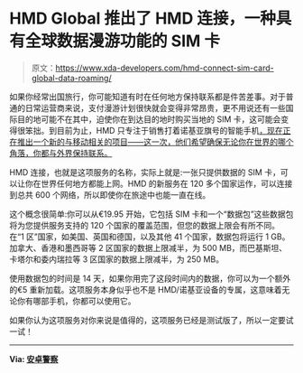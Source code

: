 # HMD Global 推出了 HMD 连接，一种具有全球数据漫游功能的 SIM 卡

> 原文：<https://www.xda-developers.com/hmd-connect-sim-card-global-data-roaming/>

如果你经常出国旅行，你可能知道有时在任何地方保持联系都是件苦差事。对于普通的日常运营商来说，支付漫游计划很快就会变得非常昂贵，更不用说还有一些国际目的地可能不在其中，迫使你在到达目的地时购买当地的 SIM 卡，这可能会变得很笨拙。到目前为止，HMD 只专注于销售打着诺基亚旗号的智能手机[，现在正在推出一个新的与移动相关的项目——这一次，他们希望确保无论你在世界的哪个角落，你都与外界保持联系。](https://www.xda-developers.com/nokia-8-3-5g-nokia-5-3-nokia-1-3-announced/)

HMD 连接，也就是这项服务的名称，实际上就是:一张只提供数据的 SIM 卡，可以让你在世界任何地方都能上网。HMD 的新服务在 120 多个国家运作，可以连接到总共 600 个网络，所以即使你在旅途中也能一直在线。

这个概念很简单:你可以从€19.95 开始，它包括 SIM 卡和一个“数据包”这些数据包将为您提供服务支持的 120 个国家的覆盖范围，但您的数据上限会有所不同。在“1 区”国家，如美国、英国和德国，以及其他 41 个国家，数据包将运行 1 GB。加拿大、香港和墨西哥等 2 区国家的数据上限减半，为 500 MB，而巴基斯坦、卡塔尔和委内瑞拉等 3 区国家的数据上限减半，为 250 MB。

使用数据包的时间是 14 天，如果你用完了这段时间内的数据，你可以为一个额外的€5 重新加载。这项服务本身似乎也不是 HMD/诺基亚设备的专属，这意味着无论你有哪部手机，你都可以使用它。

如果你认为这项服务对你来说是值得的，这项服务已经是测试版了，所以一定要试一试！

* * *

**Via: [安卓警察](https://www.androidpolice.com/2020/03/19/hmd-nokia-global-data-roaming-sim-card/)**